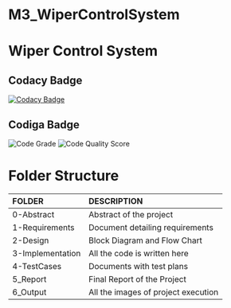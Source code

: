 # M3_WiperControlSystem

# **Wiper Control System**
## Codacy Badge
[![Codacy Badge](https://app.codacy.com/project/badge/Grade/5bdd529ae9c84667b6fe2e64bf0a0c4e)](https://www.codacy.com/gh/SyedZafrullah/M2_Automatic_WindShield-Wiper/dashboard?utm_source=github.com&amp;utm_medium=referral&amp;utm_content=SyedZafrullah/M2_Automatic_WindShield-Wiper&amp;utm_campaign=Badge_Grade)
## Codiga Badge 
![Code Grade](https://api.codiga.io/project/33536/status/svg)
![Code Quality Score](https://api.codiga.io/project/33536/score/svg)

	
# Folder Structure

|FOLDER|DESCRIPTION|
|:-----|:----------|
|0-Abstract|Abstract of the project|
|1-Requirements|Document detailing requirements|
|2-Design|Block Diagram and Flow Chart|
|3-Implementation|All the code is written here|
|4-TestCases|Documents with test plans|
|5_Report|Final Report of the Project|
|6_Output|All the images of project execution|
